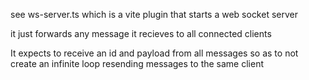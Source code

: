see ws-server.ts which is a vite plugin that starts a web socket server

it just forwards any message it recieves to all connected clients

It expects to receive an id and payload from all messages so as to not create an infinite loop resending messages to the same client
